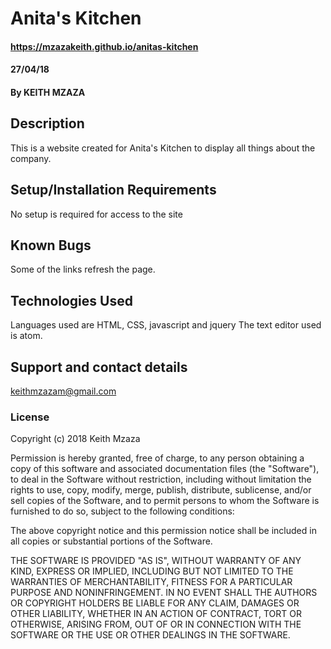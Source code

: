 # Anita's Kitchen
#### https://mzazakeith.github.io/anitas-kitchen
#### 27/04/18
#### By KEITH MZAZA
## Description
This is a website created for Anita's Kitchen to display all things about the company.
## Setup/Installation Requirements
No setup is required for access to the site
## Known Bugs
Some of the links refresh the page.
## Technologies Used
Languages used are HTML, CSS, javascript and jquery
The text editor used is atom.
## Support and contact details
keithmzazam@gmail.com
### License
Copyright (c) 2018 Keith Mzaza

Permission is hereby granted, free of charge, to any person obtaining a copy
of this software and associated documentation files (the "Software"), to deal
in the Software without restriction, including without limitation the rights
to use, copy, modify, merge, publish, distribute, sublicense, and/or sell
copies of the Software, and to permit persons to whom the Software is
furnished to do so, subject to the following conditions:

The above copyright notice and this permission notice shall be included in all
copies or substantial portions of the Software.

THE SOFTWARE IS PROVIDED "AS IS", WITHOUT WARRANTY OF ANY KIND, EXPRESS OR
IMPLIED, INCLUDING BUT NOT LIMITED TO THE WARRANTIES OF MERCHANTABILITY,
FITNESS FOR A PARTICULAR PURPOSE AND NONINFRINGEMENT. IN NO EVENT SHALL THE
AUTHORS OR COPYRIGHT HOLDERS BE LIABLE FOR ANY CLAIM, DAMAGES OR OTHER
LIABILITY, WHETHER IN AN ACTION OF CONTRACT, TORT OR OTHERWISE, ARISING FROM,
OUT OF OR IN CONNECTION WITH THE SOFTWARE OR THE USE OR OTHER DEALINGS IN THE
SOFTWARE.

